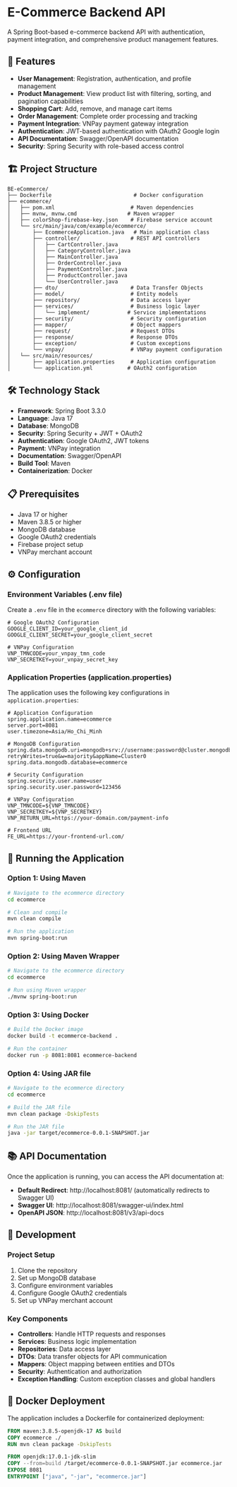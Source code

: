 # E-Commerce Backend API

A Spring Boot-based e-commerce backend API with authentication, payment integration, and comprehensive product management features.

## 🚀 Features

- **User Management**: Registration, authentication, and profile management
- **Product Management**: View product list with filtering, sorting, and pagination capabilities
- **Shopping Cart**: Add, remove, and manage cart items
- **Order Management**: Complete order processing and tracking
- **Payment Integration**: VNPay payment gateway integration
- **Authentication**: JWT-based authentication with OAuth2 Google login
- **API Documentation**: Swagger/OpenAPI documentation
- **Security**: Spring Security with role-based access control

## 🏗️ Project Structure

```
BE-eCommerce/
├── Dockerfile                          # Docker configuration
├── ecommerce/
│   ├── pom.xml                        # Maven dependencies
│   ├── mvnw, mvnw.cmd                # Maven wrapper
│   ├── colorShop-firebase-key.json    # Firebase service account
│   └── src/main/java/com/example/ecommerce/
│       ├── EcommerceApplication.java   # Main application class
│       ├── controller/                # REST API controllers
│       │   ├── CartController.java
│       │   ├── CategoryController.java
│       │   ├── MainController.java
│       │   ├── OrderController.java
│       │   ├── PaymentController.java
│       │   ├── ProductController.java
│       │   └── UserController.java
│       ├── dto/                       # Data Transfer Objects
│       ├── model/                     # Entity models
│       ├── repository/                # Data access layer
│       ├── services/                  # Business logic layer
│       │   └── implement/            # Service implementations
│       ├── security/                  # Security configuration
│       ├── mapper/                    # Object mappers
│       ├── request/                   # Request DTOs
│       ├── response/                  # Response DTOs
│       ├── exception/                 # Custom exceptions
│       └── vnpay/                     # VNPay payment configuration
│   └── src/main/resources/
│       ├── application.properties     # Application configuration
│       └── application.yml           # OAuth2 configuration
```

## 🛠️ Technology Stack

- **Framework**: Spring Boot 3.3.0
- **Language**: Java 17
- **Database**: MongoDB
- **Security**: Spring Security + JWT + OAuth2
- **Authentication**: Google OAuth2, JWT tokens
- **Payment**: VNPay integration
- **Documentation**: Swagger/OpenAPI
- **Build Tool**: Maven
- **Containerization**: Docker

## 📋 Prerequisites

- Java 17 or higher
- Maven 3.8.5 or higher
- MongoDB database
- Google OAuth2 credentials
- Firebase project setup
- VNPay merchant account

## ⚙️ Configuration

### Environment Variables (.env file)

Create a `.env` file in the `ecommerce` directory with the following variables:

```env
# Google OAuth2 Configuration
GOOGLE_CLIENT_ID=your_google_client_id
GOOGLE_CLIENT_SECRET=your_google_client_secret

# VNPay Configuration
VNP_TMNCODE=your_vnpay_tmn_code
VNP_SECRETKEY=your_vnpay_secret_key
```

### Application Properties (application.properties)

The application uses the following key configurations in `application.properties`:

```properties
# Application Configuration
spring.application.name=ecommerce
server.port=8081
user.timezone=Asia/Ho_Chi_Minh

# MongoDB Configuration
spring.data.mongodb.uri=mongodb+srv://username:password@cluster.mongodb.net/?retryWrites=true&w=majority&appName=Cluster0
spring.data.mongodb.database=ecommerce

# Security Configuration
spring.security.user.name=user
spring.security.user.password=123456

# VNPay Configuration
VNP_TMNCODE=${VNP_TMNCODE}
VNP_SECRETKEY=${VNP_SECRETKEY}
VNP_RETURN_URL=https://your-domain.com/payment-info

# Frontend URL
FE_URL=https://your-frontend-url.com/
```

## 🚀 Running the Application

### Option 1: Using Maven

```bash
# Navigate to the ecommerce directory
cd ecommerce

# Clean and compile
mvn clean compile

# Run the application
mvn spring-boot:run
```

### Option 2: Using Maven Wrapper

```bash
# Navigate to the ecommerce directory
cd ecommerce

# Run using Maven wrapper
./mvnw spring-boot:run
```

### Option 3: Using Docker

```bash
# Build the Docker image
docker build -t ecommerce-backend .

# Run the container
docker run -p 8081:8081 ecommerce-backend
```

### Option 4: Using JAR file

```bash
# Navigate to the ecommerce directory
cd ecommerce

# Build the JAR file
mvn clean package -DskipTests

# Run the JAR file
java -jar target/ecommerce-0.0.1-SNAPSHOT.jar
```

## 📚 API Documentation

Once the application is running, you can access the API documentation at:

- **Default Redirect**: http://localhost:8081/ (automatically redirects to Swagger UI)
- **Swagger UI**: http://localhost:8081/swagger-ui/index.html
- **OpenAPI JSON**: http://localhost:8081/v3/api-docs

## 🔧 Development

### Project Setup

1. Clone the repository
2. Set up MongoDB database
3. Configure environment variables
4. Configure Google OAuth2 credentials
5. Set up VNPay merchant account

### Key Components

- **Controllers**: Handle HTTP requests and responses
- **Services**: Business logic implementation
- **Repositories**: Data access layer
- **DTOs**: Data transfer objects for API communication
- **Mappers**: Object mapping between entities and DTOs
- **Security**: Authentication and authorization
- **Exception Handling**: Custom exception classes and global handlers

## 🐳 Docker Deployment

The application includes a Dockerfile for containerized deployment:

```dockerfile
FROM maven:3.8.5-openjdk-17 AS build
COPY ecommerce ./
RUN mvn clean package -DskipTests

FROM openjdk:17.0.1-jdk-slim
COPY --from=build /target/ecommerce-0.0.1-SNAPSHOT.jar ecommerce.jar
EXPOSE 8081
ENTRYPOINT ["java", "-jar", "ecommerce.jar"]
```